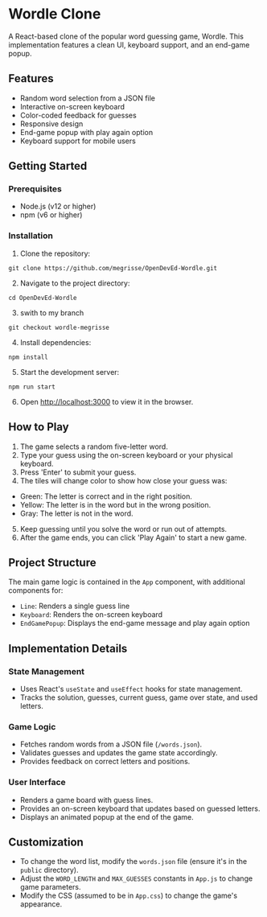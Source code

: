 # Wordle Clone

A React-based clone of the popular word guessing game, Wordle. This implementation features a clean UI, keyboard support, and an end-game popup.

## Features

- Random word selection from a JSON file
- Interactive on-screen keyboard
- Color-coded feedback for guesses
- Responsive design
- End-game popup with play again option
- Keyboard support for mobile users

## Getting Started

### Prerequisites

- Node.js (v12 or higher)
- npm (v6 or higher)

### Installation

1. Clone the repository:
```
git clone https://github.com/megrisse/OpenDevEd-Wordle.git
```
2. Navigate to the project directory:
```
cd OpenDevEd-Wordle
```
3. swith to my branch
```
git checkout wordle-megrisse
```
4. Install dependencies:
```
npm install
```
5. Start the development server:
```
npm run start
```
6. Open [http://localhost:3000](http://localhost:3000) to view it in the browser.

## How to Play

1. The game selects a random five-letter word.
2. Type your guess using the on-screen keyboard or your physical keyboard.
3. Press 'Enter' to submit your guess.
4. The tiles will change color to show how close your guess was:
- Green: The letter is correct and in the right position.
- Yellow: The letter is in the word but in the wrong position.
- Gray: The letter is not in the word.
5. Keep guessing until you solve the word or run out of attempts.
6. After the game ends, you can click 'Play Again' to start a new game.

## Project Structure

The main game logic is contained in the `App` component, with additional components for:
- `Line`: Renders a single guess line
- `Keyboard`: Renders the on-screen keyboard
- `EndGamePopup`: Displays the end-game message and play again option

## Implementation Details

### State Management
- Uses React's `useState` and `useEffect` hooks for state management.
- Tracks the solution, guesses, current guess, game over state, and used letters.

### Game Logic
- Fetches random words from a JSON file (`/words.json`).
- Validates guesses and updates the game state accordingly.
- Provides feedback on correct letters and positions.

### User Interface
- Renders a game board with guess lines.
- Provides an on-screen keyboard that updates based on guessed letters.
- Displays an animated popup at the end of the game.

## Customization

- To change the word list, modify the `words.json` file (ensure it's in the `public` directory).
- Adjust the `WORD_LENGTH` and `MAX_GUESSES` constants in `App.js` to change game parameters.
- Modify the CSS (assumed to be in `App.css`) to change the game's appearance.